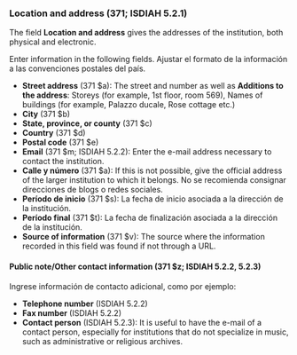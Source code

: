 ### Location and address (371; ISDIAH 5.2.1)

The field **Location and address** gives the addresses of the institution, both physical and electronic.

Enter information in the following fields. Ajustar el formato de la información a las convenciones postales del país.

- **Street address** (371 $a): The street and number as well as **Additions to the address**: Storeys (for example, 1st floor, room 569), Names of buildings (for example, Palazzo ducale, Rose cottage etc.)
- **City** (371 $b)
- **State, province, or county** (371 $c)
- **Country** (371 $d)
- **Postal code** (371 $e)
- **Email** (371 $m; ISDIAH 5.2.2): Enter the e-mail address necessary to contact the institution.
- **Calle y número** (371 $a): If this is not possible, give the official address of the larger institution to which it belongs. No se recomienda consignar direcciones de blogs o redes sociales.
- **Período de inicio** (371 $s): La fecha de inicio asociada a la dirección de la institución.
- **Período final** (371 $t): La fecha de finalización asociada a la dirección de la institución.
- **Source of information** (371 $v): The source where the information recorded in this field was found if not through a URL.

#### Public note/Other contact information (371 $z; ISDIAH 5.2.2, 5.2.3)

Ingrese información de contacto adicional, como por ejemplo:
- **Telephone number** (ISDIAH 5.2.2)
- **Fax number** (ISDIAH 5.2.2)
- **Contact person** (ISDIAH 5.2.3): It is useful to have the e-mail of a contact person, especially for institutions that do not specialize in music, such as administrative or religious archives.
